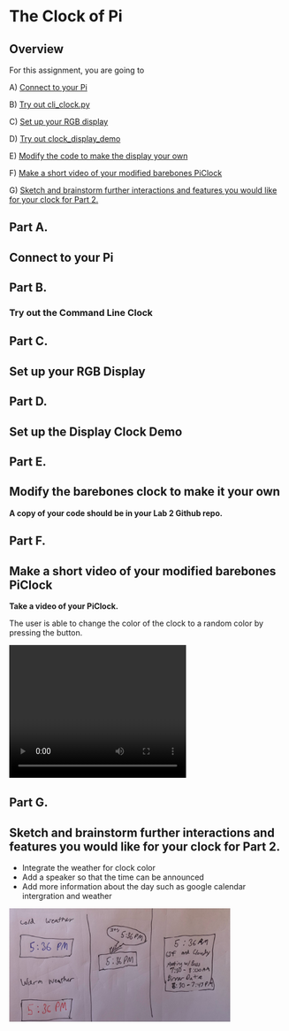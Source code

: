# The Clock of Pi

## Overview
For this assignment, you are going to 

A) [Connect to your Pi](#part-a)  

B) [Try out cli_clock.py](#part-b) 

C) [Set up your RGB display](#part-c)

D) [Try out clock_display_demo](#part-d) 

E) [Modify the code to make the display your own](#part-e)

F) [Make a short video of your modified barebones PiClock](#part-f)

G) [Sketch and brainstorm further interactions and features you would like for your clock for Part 2.](#part-g)

## Part A. 
## Connect to your Pi


## Part B. 
### Try out the Command Line Clock

## Part C. 
## Set up your RGB Display


## Part D. 
## Set up the Display Clock Demo

## Part E.
## Modify the barebones clock to make it your own

**A copy of your code should be in your Lab 2 Github repo.**

## Part F. 
## Make a short video of your modified barebones PiClock

**Take a video of your PiClock.**

The user is able to change the color of the clock to a random color by pressing the button.

<video width="320" height="240" controls>
  <source src="clock.mov" type="video/mov">
</video>

## Part G. 
## Sketch and brainstorm further interactions and features you would like for your clock for Part 2.

* Integrate the weather for clock color
* Add a speaker so that the time can be announced
* Add more information about the day such as google calendar intergration and weather

<img src="sketch.jpeg" width="400">


